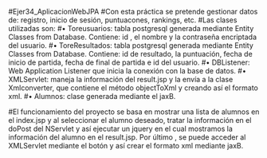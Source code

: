 #Ejer34_AplicacionWebJPA
#Con esta práctica se pretende gestionar datos de: registro, inicio de sesión, puntuacones, rankings, etc.
#Las clases utilizadas son:
#•	Toreusuarios: tabla postgresql generada mediante Entity Classes from Database. Contiene: id , el nombre  y la contraseña encriptada  del usuario.
#•	ToreResultados: tabla postgresql generada mediante Entity Classes from Database. Contiene: id de resultado, la puntuación, fecha de inicio de partida, fecha de final de partida e id del usuario.
#•	DBListener: Web Application Listener que inicia la conexión con la base de datos.
#•	XMLServlet: maneja la información del result.jsp y la envía a la clase Xmlconverter, que contiene el método objectToXml y creando así el formato xml.
#•	Alumnos: clase generada mediante el jaxB.

#El funcionamiento del proyecto se basa en mostrar una lista de alumnos en el index.jsp y al seleccionar el alumno deseado, tratar la información en el doPost del NServlet y así ejecutar un jquery en el cual mostramos la información del alumno en el result.jsp. Por último , se puede acceder al XMLServlet mediante el botón y así crear el formato xml mediante jaxB.
